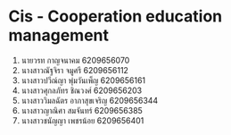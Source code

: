 # Cis - Cooperation education management
 1. นายวรท กาญจนาคม 6209656070 
 2. นางสาวณัฐจิรา จมูศรี 6209656112
 3. นางสาวปวีณ์ญา พุ่มวันเพ็ญ 6209656161
 4. นางสาวศุกลภัทร ชิณวงศ์ 6209656203
 5. นางสาววิมลฉัตร อาภาสุขเจริญ 6209656344
 6. นางสาวญาณิศา สมจันทร์ 6209656385
 7. นางสาวชนัญญา เพชรน้อย 6209656401
